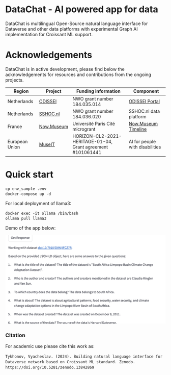 # DataChat - AI powered app for data
DataChat is multilingual Open-Source natural language interface for Dataverse and other data platforms with experimental Graph AI implementation for Croissant ML support.

# Acknowledgements
DataChat is in active development, please find below the acknowledgements for resources and contributions from the ongoing projects.

Region | Project  | Funding information | Component |
| ------------- | ------------- | ------------- | ------------- |
| Netherlands | [ODISSEI](http://odissei-data.nl) | NWO grant number 184.035.014 | [ODISSEI Portal](http://portal.odissei.nl) |
| Netherlands | [SSHOC.nl](https://www.nwo.nl/projecten/184036020) | NWO grant number 184.036.020 | SSHOC.nl data platform |
| France | [Now.Museum](https://now.museum/en/) | Université Paris Cité microgrant | [Now.Museum Timeline](http://time.now.museum) |
| European Union | [MuseIT](https://www.muse-it.eu) | HORIZON-CL2-2021-HERITAGE-01-04, Grant agreement #101061441 | AI for people with disabilities |

# Quick start
```
cp env_sample .env
docker-compose up -d
```

For local deployment of llama3:
```
docker exec -it ollama /bin/bash
ollama pull llama3
```
Demo of the app below:

![Demo of Feature](docs/demo.gif)

### Citation

For academic use please cite this work as:

``
Tykhonov, Vyacheslav. (2024). Building natural language interface for Dataverse network based on Croissant ML standard. Zenodo. https://doi.org/10.5281/zenodo.13842869
``
